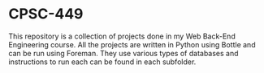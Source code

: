 # CPSC-449

This repository is a collection of projects done in my Web Back-End Engineering course.  All the projects are written in Python using Bottle and can be run using Foreman.  They use various types of databases and instructions to run each can be found in each subfolder.
